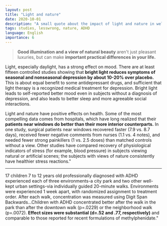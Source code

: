 ```yaml
---
layout: post
title: "Light and nature"
date: 2020-10-01
description: "A small quote about the impact of light and nature in wellness"
tags: studies, lesswrong, nature, ADHD
language: English
importance: 6
---
```


> **Good illumination and a view of natural beauty** aren't just pleasant luxuries, but can make **important practical differences in your life.**

Light, especially daylight, has a strong effect on mood. There are at least fifteen controlled studies showing that **bright light reduces symptoms of seasonal and nonseasonal depression by about 10-20% over placebo.** This is about equal benefit to some antidepressant drugs, and sufficient that light therapy is a recognized medical treatment for depression. Bright light leads to self-reported better mood even in subjects without a diagnosis of depression, and also leads to better sleep and more agreeable social interactions.

Light and nature have positive effects on health. Some of the most compelling data comes from hospitals, which have long realized that their **patients near windows do better than their more interior counterparts.** In one study, surgical patients near windows recovered faster (7.9 vs. 8.7 days), received fewer negative comments from nurses (1.1 vs. 4 notes), and needed fewer strong painkillers (1 vs. 2.5 doses) than matched controls without a view. Other studies have compared recovery of physiological indicators of stress (for example, blood pressure) in subjects viewing natural or artificial scenes; the subjects with views of nature consistently have healthier stress reactions." 

---

17 children 7 to 12 years old professionally diagnosed with ADHD experienced each of three environments-a city park and two other well-kept urban settings-via individually guided 20-minute walks. Environments were experienced 1 week apart, with randomized assignment to treatment order. After each walk, concentration was measured using Digit Span Backwards…Children with ADHD concentrated better after the walk in the park than after the downtown walk (p=.0229) or the neighborhood walk (p=.0072). **Effect sizes were substantial (d=.52 and .77, respectively)** and comparable to those reported for recent formulations of methylphenidate."
